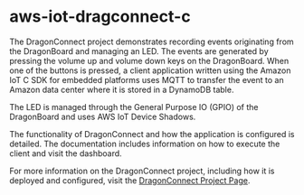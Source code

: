 # aws-iot-dragconnect-c

The DragonConnect project demonstrates recording events originating from the
DragonBoard and managing an LED.  The events are generated by pressing
the volume up and volume down keys on the DragonBoard.  When one of the
buttons is pressed, a client application written using the Amazon IoT C SDK
for embedded platforms uses MQTT to transfer the event to an Amazon data
center where it is stored in a DynamoDB table.

The LED is managed through the General Purpose IO (GPIO) of the DragonBoard
and uses AWS IoT Device Shadows.

The functionality of DragonConnect and how the application is configured is
detailed.  The documentation includes information on how to execute the client
and visit the dashboard.

For more information on the DragonConnect project, including how it is
deployed and configured, visit the
<a href="https://arrowelectronics.github.io/aws-iot-dragonconnect-c" target="_blank">DragonConnect Project Page</a>.
